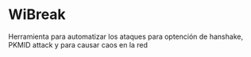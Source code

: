 # WiBreak
Herramienta para automatizar los ataques para optención de hanshake, PKMID attack y para causar caos en la red
